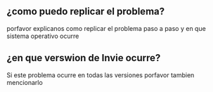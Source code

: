 ## ¿como puedo replicar el problema?
porfavor explicanos como replicar el problema paso a paso y en que sistema operativo ocurre
## ¿en que verswion de Invie ocurre?
Si este problema ocurre en todas las versiones porfavor tambien mencionarlo
